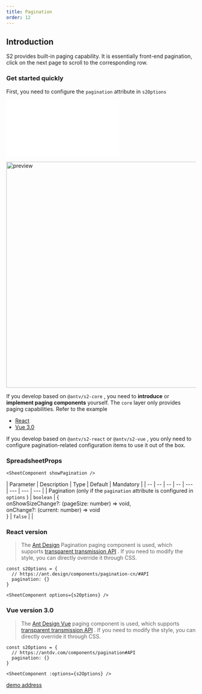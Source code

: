 ```yaml
---
title: Pagination
order: 12
---
```


## Introduction

S2 provides built-in paging capability. It is essentially front-end pagination, click on the next page to scroll to the corresponding row.

### Get started quickly

First, you need to configure the `pagination` attribute in `s2Options`

<embed src="@/docs/common/pagination.en.md"></embed>

<img src="https://gw.alipayobjects.com/zos/antfincdn/LVw2QOvjgW/b1563a7b-4070-4d61-a18b-6558e2c5b27b.png" width="600" alt="preview">

If you develop based on `@antv/s2-core` , you need to **introduce** or **implement paging components** yourself. The `core` layer only provides paging capabilities. Refer to the example

* [React](https://github.com/antvis/S2/blob/master/packages/s2-react/src/components/pagination/index.tsx)
* [Vue 3.0](https://github.com/antvis/S2/blob/master/packages/s2-vue/src/components/pagination/index.vue)

If you develop based on `@antv/s2-react` or `@antv/s2-vue` , you only need to configure pagination-related configuration items to use it out of the box.

### SpreadsheetProps

```tsx
<SheetComponent showPagination />
```

\| Parameter | Description | Type | Default | Mandatory | | -- | -- | -- | -- | --- | --- | --- | --- | | Pagination (only if the `pagination` attribute is configured in `options` ) | `boolean` | {<br>onShowSizeChange?: (pageSize: number) => void,<br>onChange?: (current: number) => void<br>} | `false` | |

### React version

> The [Ant Design](https://ant.design/components/pagination-cn/) Pagination paging component is used, which supports [transparent transmission API](https://ant.design/components/pagination-cn/#API) . If you need to modify the style, you can directly override it through CSS.

```tsx
const s2Options = {
  // https://ant.design/components/pagination-cn/#API
  pagination: {}
}

<SheetComponent options={s2Options} />
```

<playground path="react-component/pagination/demo/pivot.tsx" rid="container"></playground>

### Vue version 3.0

> The [Ant Design Vue](https://antdv.com/components/pagination) paging component is used, which supports [transparent transmission API](https://antdv.com/components/pagination#API) . If you need to modify the style, you can directly override it through CSS.

```tsx
const s2Options = {
  // https://antdv.com/components/pagination#API
  pagination: {}
}

<SheetComponent :options={s2Options} />
```

[demo address](https://codesandbox.io/embed/nice-dijkstra-hzycy6?fontsize=14\&hidenavigation=1\&theme=dark)
